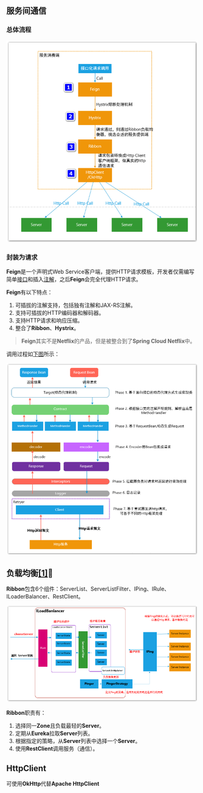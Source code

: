 ## 服务间通信

### 总体流程

![](../images/6/http-client.png)

### 封装为请求

**Feign**是一个声明式Web Service客户端，提供HTTP请求模板，开发者仅需编写简单<u>接口</u>和插入<u>注解</u>，之后**Feign**会完全代理HTTP请求。

**Feign**有以下特点：

1. 可插拔的注解支持，包括独有注解和JAX-RS注解。
2. 支持可插拔的HTTP编码器和解码器。
3. 支持HTTP请求和响应压缩。
4. 整合了**Ribbon**、**Hystrix**。

> **Feign**其实不是**Netflix**的产品，但是被整合到了**Spring Cloud Netflix**中。

调用过程如[下图](https://louluan.blog.csdn.net/article/details/82821294)所示：

![](../images/6/feign-process.png)



## 负载均衡[[1]](https://louluan.blog.csdn.net/article/details/83060310)🌙

**Ribbon**包含6个组件：ServerList、ServerListFilter、IPing、IRule、ILoaderBalancer、RestClient。

![](../images/6/ribbon-framework.png)

**Ribbon**职责有：

1. 选择同一**Zone**且负载最轻的**Server**。
2. 定期从**Eureka**拉取**Server**列表。
3. 根据指定的策略，从**Server**列表中选择一个**Server**。
4. 使用**RestClient**调用服务（通信）。



## HttpClient

可使用**OkHttp**代替**Apache HttpClient**

